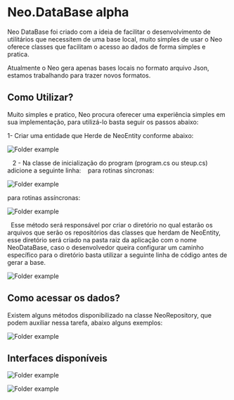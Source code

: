 # Neo.DataBase alpha

Neo DataBase foi criado com a ideia de facilitar o desenvolvimento de utilitários que necessitem de uma base local, muito simples de usar o Neo oferece classes que facilitam o acesso ao dados de forma simples e pratica.

Atualmente o Neo gera apenas bases locais no formato arquivo Json, estamos trabalhando para trazer novos formatos.

## Como Utilizar?

Muito simples e pratico, Neo procura oferecer uma experiência simples em sua implementação, para utilizá-lo basta seguir os passos abaixo:

1- Criar uma entidade que Herde de NeoEntity conforme abaixo:

  ![Folder example](https://github.com/Gabriel1011/Neo.DataBase/blob/master/Screenshots/exemploStudent.png?raw=true)
  
 
 2 - Na classe de inicialização do program (program.cs ou steup.cs) adicione a seguinte linha:
 
 para rotinas síncronas:
 
![Folder example](https://github.com/Gabriel1011/Neo.DataBase/blob/master/Screenshots/initializeApplication.png?raw=true)  

para rotinas assíncronas:

![Folder example](https://github.com/Gabriel1011/Neo.DataBase/blob/master/Screenshots/initializeApplicationAsync.png?raw=true)

 
Esse método será responsável por criar o diretório no qual estarão os arquivos que serão os repositórios das classes que herdam de NeoEntity, esse diretório será criado na pasta raiz da aplicação com o nome NeoDataBase, caso o desenvolvedor queira configurar um caminho específico para o diretório basta utilizar a seguinte linha de código antes de gerar a base. 

![Folder example](https://github.com/Gabriel1011/Neo.DataBase/blob/master/Screenshots/directory.png?raw=true)


## Como acessar os dados?

Existem alguns métodos disponibilizado na classe NeoRepository, que podem auxiliar nessa tarefa, abaixo alguns exemplos:

![Folder example](https://github.com/Gabriel1011/Neo.DataBase/blob/master/Screenshots/exemploRepository.png?raw=true)

## Interfaces disponíveis

![Folder example](https://github.com/Gabriel1011/Neo.DataBase/blob/master/Screenshots/INeoRepository.png?raw=true)

![Folder example](https://github.com/Gabriel1011/Neo.DataBase/blob/master/Screenshots/INeoRepositoryAsync.png?raw=true)



